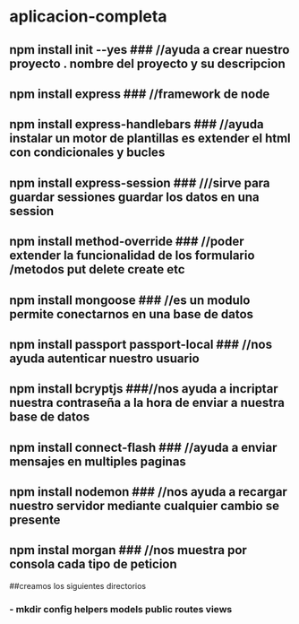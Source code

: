 # aplicacion-completa


## npm install init --yes ### //ayuda a crear nuestro proyecto . nombre del proyecto y su descripcion
## npm install express ### //framework de node
## npm install express-handlebars ### //ayuda instalar un motor de plantillas es extender el html con condicionales y bucles
## npm install express-session  ### ///sirve para guardar sessiones guardar los datos en una session
## npm install method-override ### //poder extender la funcionalidad de los formulario /metodos put delete create etc
## npm install mongoose ### //es un modulo permite conectarnos en una base de datos				
## npm install passport passport-local ### //nos ayuda autenticar nuestro usuario
## npm install bcryptjs ###//nos ayuda a incriptar nuestra contraseña a la hora de enviar a nuestra base de datos
## npm install connect-flash ### //ayuda a enviar mensajes en multiples paginas
## npm install nodemon ### //nos ayuda a recargar nuestro servidor mediante cualquier cambio se presente
## npm instal morgan ### //nos muestra por consola cada tipo de peticion 

##creamos los siguientes directorios
### - mkdir config helpers models public routes views

